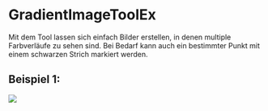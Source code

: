 # GradientImageToolEx

Mit dem Tool lassen sich einfach Bilder erstellen, in denen multiple Farbverläufe zu sehen sind. Bei Bedarf kann auch ein bestimmter Punkt mit einem schwarzen Strich markiert werden.

## Beispiel 1:
<img src="http://storage6.static.itmages.com/i/16/0523/h_1464022041_4878901_58c77ac2e4.jpeg">
